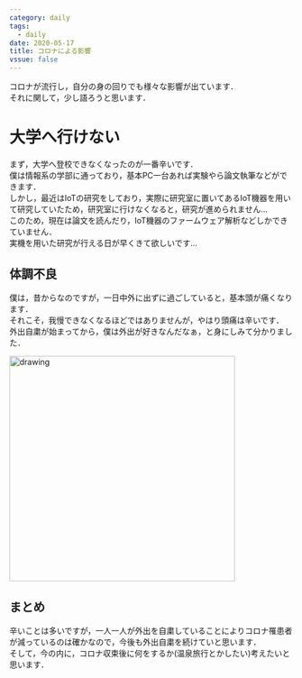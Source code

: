 ```yaml
---
category: daily
tags:
  - daily
date: 2020-05-17
title: コロナによる影響
vssue: false
---
```


コロナが流行し，自分の身の回りでも様々な影響が出ています．  
それに関して，少し語ろうと思います．

<!-- more -->
# 大学へ行けない
まず，大学へ登校できなくなったのが一番辛いです．  
僕は情報系の学部に通っており，基本PC一台あれば実験やら論文執筆などができます．  
しかし，最近はIoTの研究をしており，実際に研究室に置いてあるIoT機器を用いて研究していたため，研究室に行けなくなると，研究が進められません...  
このため，現在は論文を読んだり，IoT機器のファームウェア解析などしかできていません．  
実機を用いた研究が行える日が早くきて欲しいです...

## 体調不良
僕は，昔からなのですが，一日中外に出ずに過ごしていると，基本頭が痛くなります．  
それこそ，我慢できなくなるほどではありませんが，やはり頭痛は辛いです．  
外出自粛が始まってから，僕は外出が好きなんだなぁ，と身にしみて分かりました．

<img src="/img/virus_zutsuu_man.png" alt="drawing" width="400"/>

## まとめ
辛いことは多いですが，一人一人が外出を自粛していることによりコロナ罹患者が減っているのは確かなので，今後も外出自粛を続けていと思います．  
そして，今の内に，コロナ収束後に何をするか(温泉旅行とかしたい)考えたいと思います．